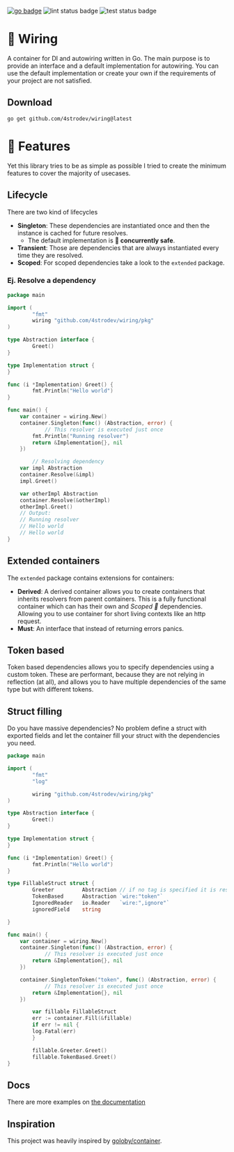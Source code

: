 [![go badge](https://pkg.go.dev/badge/github.com/4strodev/wiring.svg)](https://pkg.go.dev/github.com/4strodev/wiring)
![lint status badge](https://github.com/4strodev/wiring/actions/workflows/lint.yaml/badge.svg)
![test status badge](https://github.com/4strodev/wiring/actions/workflows/test.yaml/badge.svg)
# 🔌 Wiring
A container for DI and autowiring written in Go. The main purpose is to provide an interface and a default implementation
for autowiring. You can use the default implementation or create your own if the requirements of your project are not
satisfied.

## Download

    go get github.com/4strodev/wiring@latest
    

# 🌟 Features
Yet this library tries to be as simple as possible I tried to create the minimum features to cover the majority of usecases.

## Lifecycle
There are two kind of lifecycles

- **Singleton**: These dependencies are instantiated once and then the instance is cached for future resolves.
  - The default implementation is **🧵 concurrently safe**.
- **Transient**: Those are dependencies that are always instantiated every time they are resolved.
- **Scoped**: For scoped dependencies take a look to the `extended` package.

### Ej. Resolve a dependency
```go
package main

import (
    	"fmt"
    	wiring "github.com/4strodev/wiring/pkg"
)

type Abstraction interface {
    	Greet()
}

type Implementation struct {
}

func (i *Implementation) Greet() {
    	fmt.Println("Hello world")
}

func main() {
	var container = wiring.New()
	container.Singleton(func() (Abstraction, error) {
        	// This resolver is executed just once
		fmt.Println("Running resolver")
		return &Implementation{}, nil
	})

    	// Resolving dependency
	var impl Abstraction
	container.Resolve(&impl)
	impl.Greet()

	var otherImpl Abstraction
	container.Resolve(&otherImpl)
	otherImpl.Greet()
	// Output:
	// Running resolver
	// Hello world
	// Hello world
}
```

## Extended containers
The `extended` package contains extensions for containers:

- **Derived**: A derived container allows you to create containers that inherits resolvers from parent containers. This is a fully functional container which can has their own and *Scoped 🚀* dependencies.
  Allowing you to use container for short living contexts like an http request.
- **Must**: An interface that instead of returning errors panics.

## Token based
Token based dependencies allows you to specify dependencies using a custom token. These are performant, because they are not relying in reflection (at all), and allows you to have
multiple dependencies of the same type but with different tokens.

## Struct filling
Do you have massive dependencies? No problem define a struct with exported fields and let the container fill your struct with the dependencies you need.
```go
package main

import (
    	"fmt"
    	"log"

    	wiring "github.com/4strodev/wiring/pkg"
)

type Abstraction interface {
    	Greet()
}

type Implementation struct {
}

func (i *Implementation) Greet() {
    	fmt.Println("Hello world")
}

type FillableStruct struct {
    	Greeter         Abstraction // if no tag is specified it is resolved by type
    	TokenBased      Abstraction `wire:"token"`
    	IgnoredReader   io.Reader   `wire:",ignore"`
    	ignoredField    string

}

func main() {
	var container = wiring.New()
	container.Singleton(func() (Abstraction, error) {
        	// This resolver is executed just once
		return &Implementation{}, nil
	})

	container.SingletonToken("token", func() (Abstraction, error) {
        	// This resolver is executed just once
		return &Implementation{}, nil
	})

    	var fillable FillableStruct
    	err := container.Fill(&fillable)
    	if err != nil {
		log.Fatal(err)
    	}

    	fillable.Greeter.Greet()
    	fillable.TokenBased.Greet()
}
```

## Docs
There are more examples on [the documentation](https://pkg.go.dev/github.com/4strodev/wiring)

## Inspiration
This project was heavily inspired by [goloby/container](https://github.com/golobby/container).
